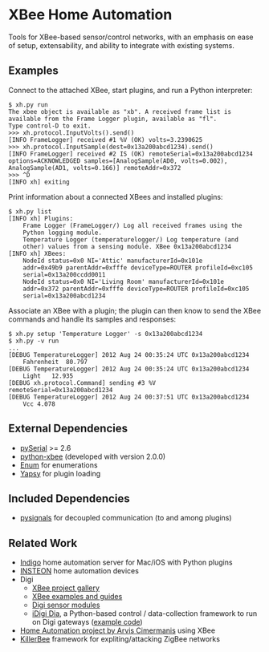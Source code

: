 XBee Home Automation
====================

Tools for XBee-based sensor/control networks, with an emphasis on ease of setup, extensability, and ability to integrate with existing systems.

Examples
--------

Connect to the attached XBee, start plugins, and run a Python interpreter:

	$ xh.py run
	The xbee object is available as "xb". A received frame list is
	available from the Frame Logger plugin, available as "fl".
	Type control-D to exit.
	>>> xh.protocol.InputVolts().send()
	[INFO FrameLogger] received #1 %V (OK) volts=3.2390625
	>>> xh.protocol.InputSample(dest=0x13a200abcd1234).send()
	[INFO FrameLogger] received #2 IS (OK) remoteSerial=0x13a200abcd1234
	options=ACKNOWLEDGED samples=[AnalogSample(AD0, volts=0.002),
	AnalogSample(AD1, volts=0.166)] remoteAddr=0x372
	>>> ^D
	[INFO xh] exiting

Print information about a connected XBees and installed plugins:

	$ xh.py list
	[INFO xh] Plugins:
		Frame Logger (FrameLogger/) Log all received frames using the
		Python logging module.
		Temperature Logger (temperaturelogger/) Log temperature (and
		other) values from a sensing module. XBee 0x13a200abcd1234
	[INFO xh] XBees:
		NodeId status=0x0 NI='Attic' manufacturerId=0x101e
		addr=0x49b9 parentAddr=0xfffe deviceType=ROUTER profileId=0xc105
		serial=0x13a200ccdd0011
		NodeId status=0x0 NI='Living Room' manufacturerId=0x101e
		addr=0x372 parentAddr=0xfffe deviceType=ROUTER profileId=0xc105
		serial=0x13a200abcd1234

Associate an XBee with a plugin; the plugin can then know to send the XBee commands and handle its samples and responses:

	$ xh.py setup 'Temperature Logger' -s 0x13a200abcd1234
	$ xh.py -v run
	...
	[DEBUG TemperatureLogger] 2012 Aug 24 00:35:24 UTC 0x13a200abcd1234
		Fahrenheit	80.797
	[DEBUG TemperatureLogger] 2012 Aug 24 00:35:24 UTC 0x13a200abcd1234
		Light	12.935
	[DEBUG xh.protocol.Command] sending #3 %V remoteSerial=0x13a200abcd1234
	[DEBUG TemperatureLogger] 2012 Aug 24 00:37:51 UTC 0x13a200abcd1234
		Vcc	4.078

External Dependencies
---------------------

* [pySerial](http://pyserial.sourceforge.net/) >= 2.6
* [python-xbee](http://code.google.com/p/python-xbee/downloads/list) (developed with version 2.0.0)
* [Enum](http://pypi.python.org/pypi/enum/) for enumerations
* [Yapsy](http://sourceforge.net/projects/yapsy/) for plugin loading

Included Dependencies
---------------------

* [pysignals](https://github.com/theojulienne/PySignals) for decoupled communication (to and among plugins)

Related Work
------------
* [Indigo](http://www.perceptiveautomation.com/indigo/index.html) home automation server for Mac/iOS with Python plugins
* [INSTEON](http://www.insteon.net/products-home.html) home automation devices
* Digi
    * [XBee project gallery](http://www.idigi.com/blog/community/xbee-project-gallery/)
    * [XBee examples and guides](http://examples.digi.com/)
    * [Digi sensor modules](http://www.digi.com/wiki/developer/index.php/XBee_Sensors)
    * [iDigi Dia](http://www.digi.com/wiki/developer/index.php/IDigi_Dia_Wiki), a Python-based control / data-collection framework to run on Digi gateways ([example code](http://www.digi.com/wiki/developer/index.php/Google_Gadget_LTH_Sensor_Example))
* [Home Automation project by Arvis Cimermanis](http://www.arvisc.info/) using XBee
* [KillerBee](http://code.google.com/p/killerbee/) framework for expliting/attacking ZigBee networks
